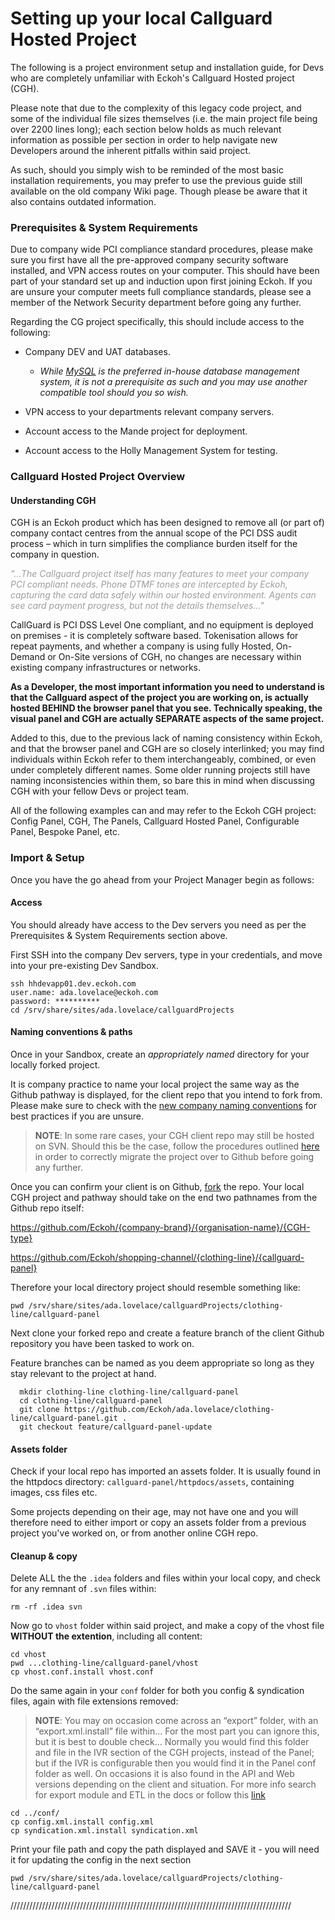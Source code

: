 # Setting up your local Callguard Hosted Project

The following is a project environment setup and installation guide, for Devs who are completely unfamiliar with Eckoh's Callguard Hosted project (CGH).

Please note that due to the complexity of this legacy code project, and some of the individual file sizes themselves (i.e. the main project file being over 2200 lines long); each section below holds as much relevant information as possible per section in order to help navigate new Developers around the inherent pitfalls within said project.

As such, should you simply wish to be reminded of the most basic installation requirements, you may prefer to use the previous guide still available on the old company Wiki page. Though please be aware that it also contains outdated information.

### Prerequisites & System Requirements

Due to company wide PCI compliance standard procedures, please make sure you first have all the pre-approved company security software installed, and VPN access routes on your computer. This should have been part of your standard set up and induction upon first joining Eckoh. If you are unsure your computer meets full compliance standards, please see a member of the Network Security department before going any further.

Regarding the CG project specifically, this should include access to the following:

* Company DEV and UAT databases.

    * _While [MySQL](https://www.mysql.com/) is the preferred in-house database management system, it is not a prerequisite as such and you may use another compatible tool should you so wish._
* VPN access to your departments relevant company servers.
* Account access to the Mande project for deployment.
* Account access to the Holly Management System for testing.

### Callguard Hosted Project Overview

#### Understanding CGH

CGH is an Eckoh product which has been designed to remove all (or part of) company contact centres from the annual scope of the PCI DSS audit process – which in turn simplifies the compliance burden itself for the company in question.

<span style="color: #9E9E9E;"> _"...The Callguard project itself has many features to meet your company PCI compliant needs. Phone DTMF tones are intercepted by Eckoh, capturing the card data safely within our hosted environment. Agents can see card payment progress, but not the details themselves..."_</span>

CallGuard is PCI DSS Level One compliant, and no equipment is deployed on premises - it is completely software based. Tokenisation allows for repeat payments, and whether a company is using fully Hosted, On-Demand or On-Site versions of CGH, no changes are necessary within existing company infrastructures or networks.

**As a Developer, the most important information you need to understand is that the Callguard aspect of the project you are working on, is actually hosted BEHIND the browser panel that you see. Technically speaking, the visual panel and CGH are actually SEPARATE aspects of the same project.**

Added to this, due to the previous lack of naming consistency within Eckoh, and that the browser panel and CGH  are so closely interlinked; you may find individuals within Eckoh refer to them interchangeably, combined, or even under completely different names. Some older running projects still have naming inconsistencies within them, so bare this in mind when discussing CGH with your fellow Devs or project team.

All of the following examples can and may refer to the Eckoh CGH project: Config Panel, CGH, The Panels, Callguard Hosted Panel, Configurable Panel, Bespoke Panel, etc.  

### Import & Setup

Once you have the go ahead from your Project Manager begin as follows:

#### Access

You should already have access to the Dev servers you need as per the Prerequisites & System Requirements section above.

First SSH into the company Dev servers, type in your credentials, and move into your pre-existing Dev Sandbox.

    ssh hhdevapp01.dev.eckoh.com
    user.name: ada.lovelace@eckoh.com
    password: **********
    cd /srv/share/sites/ada.lovelace/callguardProjects

#### Naming conventions & paths

Once in your Sandbox, create an _appropriately named_ directory for your locally forked project.

It is company practice to name your local project the same way as the Github pathway is displayed, for the client repo that you intend to fork from. Please make sure to check with the [new company naming conventions](https://confluence.eckoh.com/pages/viewpage.action?spaceKey=PD&title=Development+Lifecycle) for best practices if you are unsure.

>**NOTE**: In some rare cases, your CGH client repo may still be hosted on SVN. Should this be the case, follow the procedures outlined [here](linktomydocsexplainingSVNmigration) in order to correctly migrate the project over to Github before going any further.

Once you can confirm your client is on Github, [fork](https://help.github.com/en/articles/fork-a-repo) the repo. Your local CGH project and pathway should take on the end two pathnames from the Github repo itself:

https://github.com/Eckoh/{company-brand}/{organisation-name}/{CGH-type}

https://github.com/Eckoh/shopping-channel/{clothing-line}/{callguard-panel}

Therefore your local directory project should resemble something like:

`pwd /srv/share/sites/ada.lovelace/callguardProjects/clothing-line/callguard-panel`

Next clone your forked repo and create a feature branch of the client Github repository you have been tasked to work on.

Feature branches can be named as you deem appropriate so long as they stay relevant to the project at hand.

```
  mkdir clothing-line clothing-line/callguard-panel
  cd clothing-line/callguard-panel
  git clone https://github.com/Eckoh/ada.lovelace/clothing-line/callguard-panel.git .
  git checkout feature/callguard-panel-update
```

#### Assets folder

Check if your local repo has imported an assets folder. It is usually found in the httpdocs directory: `callguard-panel/httpdocs/assets`, containing images, css files etc.

Some projects depending on their age, may not have one and you will therefore need to either import or copy an assets folder from a previous project you've worked on, or from another online CGH repo.

#### Cleanup & copy

Delete ALL the the `.idea` folders and files within your local copy, and check for any remnant of `.svn` files within:

`rm -rf .idea svn`

Now go to `vhost` folder within said project, and make a copy of the vhost file **WITHOUT the extention**, including all content:

    cd vhost
    pwd ...clothing-line/callguard-panel/vhost
    cp vhost.conf.install vhost.conf

Do the same again in your `conf` folder for both you config & syndication files, again with file extensions removed:

>**NOTE**: You may on occasion come across an “export” folder, with an “export.xml.install” file within... For the most part you can ignore this, but it is best to double check... Normally you would find this folder and file in the IVR section of the CGH projects, instead of the Panel; but if the IVR is configurable then you would find it in the Panel conf folder as well. On occasions it is also found in the API and Web versions depending on the client and situation. For more info search for export module and ETL in the docs or follow this [link](https://wiki.eckoh.com/export-module/)

    cd ../conf/
    cp config.xml.install config.xml
    cp syndication.xml.install syndication.xml

Print your file path and copy the path displayed and SAVE it - you will need it for updating the config in the next section

`pwd /srv/share/sites/ada.lovelace/callguardProjects/clothing-line/callguard-panel`

/////////////////////////////////////////////////////////////////////////////////////////
